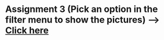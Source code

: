 # Assignment 3 (Pick an option in the filter menu to show the pictures) --> [Click here](https://moayadsi.github.io/cpit405-assignment-3/Moayad_Assignment_3_CPIT405.html)
